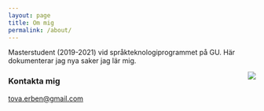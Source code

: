 ```yaml
---
layout: page
title: Om mig
permalink: /about/
---
```


Masterstudent (2019-2021) vid språkteknologiprogrammet på GU. Här dokumenterar jag nya saker jag lär mig.

<img style="float: right;" src="profilbild_labb.jpeg">

### Kontakta mig

[tova.erben@gmail.com](mailto:tova.erben@gmail.com)
